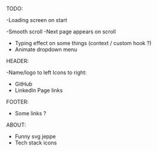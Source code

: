 TODO:

-Loading screen on start

-Smooth scroll
-Next page appears on scroll
- Typing effect on some things (context / custom hook ?)
- Animate dropdown menu

HEADER:

-Name/logo to left
Icons to right:

- GitHub
- LinkedIn
  Page links

FOOTER:

- Some links ?

ABOUT:

- Funny svg jeppe
- Tech stack icons
